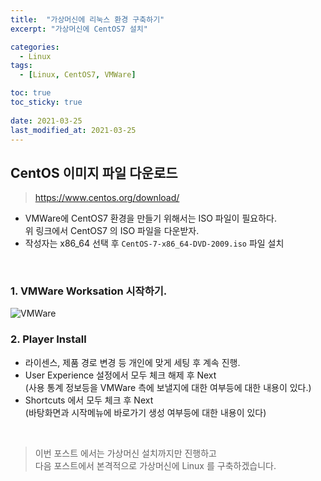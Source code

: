 ```yaml
---
title:  "가상머신에 리눅스 환경 구축하기"
excerpt: "가상머신에 CentOS7 설치"

categories:
  - Linux
tags:
  - [Linux, CentOS7, VMWare]

toc: true
toc_sticky: true
 
date: 2021-03-25
last_modified_at: 2021-03-25
---
```


## CentOS 이미지 파일 다운로드
  > https://www.centos.org/download/
- VMWare에 CentOS7 환경을 만들기 위해서는 ISO 파일이 필요하다.   
위 링크에서 CentOS7 의 ISO 파일을 다운받자.
- 작성자는 x86_64 선택 후 `CentOS-7-x86_64-DVD-2009.iso` 파일 설치
<br>


### 1. VMWare Worksation 시작하기.
  ![VMWare](.../assets/image/linux/vmware_top.png)
<br>   

### 2. Player Install
- 라이센스, 제품 경로 변경 등 개인에 맞게 세팅 후 계속 진행.
- User Experience 설정에서 모두 체크 해제 후 Next   
(사용 통계 정보등을 VMWare 측에 보낼지에 대한 여부등에 대한 내용이 있다.)
- Shortcuts 에서 모두 체크 후 Next   
(바탕화면과 시작메뉴에 바로가기 생성 여부등에 대한 내용이 있다)
  
<br>


> 이번 포스트 에서는 가상머신 설치까지만 진행하고   
다음 포스트에서 본격적으로 가상머신에 Linux 를 구축하겠습니다.


